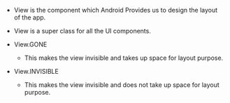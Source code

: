 - View is the component which Android Provides us to design the layout of the app.

- View is a super class for all the UI components.

- View.GONE 
	- This makes the view invisible and takes up space for layout purpose.

- View.INVISIBLE 
	- This makes the view invisible and does not take up space for layout purpose.
	